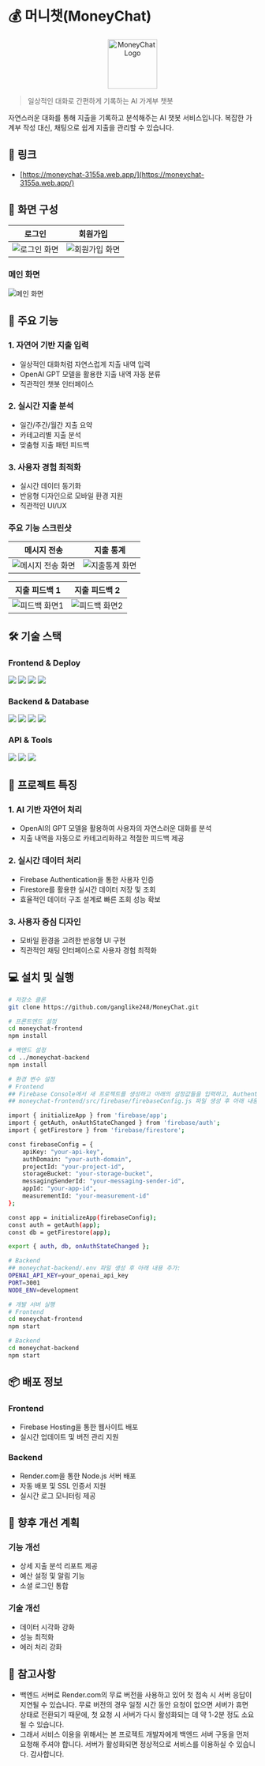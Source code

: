 # 💰 머니챗(MoneyChat) 

<div align="center">
  <img src="./moneychat-frontend/public/logo.png" width="100" alt="MoneyChat Logo">
</div>

> 일상적인 대화로 간편하게 기록하는 AI 가계부 챗봇

자연스러운 대화를 통해 지출을 기록하고 분석해주는 AI 챗봇 서비스입니다. 복잡한 가계부 작성 대신, 채팅으로 쉽게 지출을 관리할 수 있습니다.

## 🔗 링크
- [https://moneychat-3155a.web.app/](https://moneychat-3155a.web.app/)

## 💫 화면 구성

| 로그인 | 회원가입 |
|:---:|:---:|
|![로그인 화면](./images/로그인.png)|![회원가입 화면](./images/회원가입.png)|

### 메인 화면
![메인 화면](./images/기본페이지.png)

## 📌 주요 기능

### 1. 자연어 기반 지출 입력
- 일상적인 대화처럼 자연스럽게 지출 내역 입력
- OpenAI GPT 모델을 활용한 지출 내역 자동 분류
- 직관적인 챗봇 인터페이스

### 2. 실시간 지출 분석
- 일간/주간/월간 지출 요약
- 카테고리별 지출 분석
- 맞춤형 지출 패턴 피드백

### 3. 사용자 경험 최적화
- 실시간 데이터 동기화
- 반응형 디자인으로 모바일 환경 지원
- 직관적인 UI/UX

### 주요 기능 스크린샷

| 메시지 전송 | 지출 통계 |
|:---:|:---:|
|![메시지 전송 화면](./images/메시지전송.png)|![지출통계 화면](./images/지출통계.png)|

| 지출 피드백 1 | 지출 피드백 2 |
|:---:|:---:|
|![피드백 화면1](./images/피드백1.png)|![피드백 화면2](./images/피드백2.png)|

## 🛠 기술 스택

### Frontend & Deploy
<div>
  <img src="https://img.shields.io/badge/React-61DAFB?style=flat&logo=React&logoColor=white"/>
  <img src="https://img.shields.io/badge/React Router-CA4245?style=flat&logo=React Router&logoColor=white"/>
  <img src="https://img.shields.io/badge/CSS3-1572B6?style=flat&logo=CSS3&logoColor=white"/>
  <img src="https://img.shields.io/badge/Firebase Hosting-FFCA28?style=flat&logo=Firebase&logoColor=black"/>
</div>

### Backend & Database
<div>
  <img src="https://img.shields.io/badge/Node.js-339933?style=flat&logo=Node.js&logoColor=white"/>
  <img src="https://img.shields.io/badge/Express-000000?style=flat&logo=Express&logoColor=white"/>
  <img src="https://img.shields.io/badge/Firebase-FFCA28?style=flat&logo=Firebase&logoColor=black"/>
  <img src="https://img.shields.io/badge/Render-46E3B7?style=flat&logo=Render&logoColor=white"/>
</div>

### API & Tools
<div>
  <img src="https://img.shields.io/badge/OpenAI-412991?style=flat&logo=OpenAI&logoColor=white"/>
  <img src="https://img.shields.io/badge/NPM-CB3837?style=flat&logo=NPM&logoColor=white"/>
  <img src="https://img.shields.io/badge/Git-F05032?style=flat&logo=Git&logoColor=white"/>
</div>

## 🌟 프로젝트 특징

### 1. AI 기반 자연어 처리
- OpenAI의 GPT 모델을 활용하여 사용자의 자연스러운 대화를 분석
- 지출 내역을 자동으로 카테고리화하고 적절한 피드백 제공

### 2. 실시간 데이터 처리
- Firebase Authentication을 통한 사용자 인증
- Firestore를 활용한 실시간 데이터 저장 및 조회
- 효율적인 데이터 구조 설계로 빠른 조회 성능 확보

### 3. 사용자 중심 디자인
- 모바일 환경을 고려한 반응형 UI 구현
- 직관적인 채팅 인터페이스로 사용자 경험 최적화

## 💻 설치 및 실행

```bash
# 저장소 클론
git clone https://github.com/ganglike248/MoneyChat.git

# 프론트엔드 설정
cd moneychat-frontend
npm install

# 백엔드 설정
cd ../moneychat-backend
npm install

# 환경 변수 설정
# Frontend 
## Firebase Console에서 새 프로젝트를 생성하고 아래의 설정값들을 입력하고, Authentication를 설정해주세요.
## moneychat-frontend/src/firebase/firebaseConfig.js 파일 생성 후 아래 내용 추가:

import { initializeApp } from 'firebase/app';
import { getAuth, onAuthStateChanged } from 'firebase/auth';
import { getFirestore } from 'firebase/firestore';

const firebaseConfig = {
    apiKey: "your-api-key",
    authDomain: "your-auth-domain",
    projectId: "your-project-id",
    storageBucket: "your-storage-bucket",
    messagingSenderId: "your-messaging-sender-id",
    appId: "your-app-id",
    measurementId: "your-measurement-id"
};

const app = initializeApp(firebaseConfig);
const auth = getAuth(app);
const db = getFirestore(app);

export { auth, db, onAuthStateChanged };

# Backend
## moneychat-backend/.env 파일 생성 후 아래 내용 추가:
OPENAI_API_KEY=your_openai_api_key
PORT=3001
NODE_ENV=development

# 개발 서버 실행
# Frontend
cd moneychat-frontend
npm start

# Backend
cd moneychat-backend
npm start
```

## 📦 배포 정보

### Frontend

- Firebase Hosting을 통한 웹사이트 배포
- 실시간 업데이트 및 버전 관리 지원

### Backend

- Render.com을 통한 Node.js 서버 배포
- 자동 배포 및 SSL 인증서 지원
- 실시간 로그 모니터링 제공

## 📝 향후 개선 계획

### 기능 개선

- 상세 지출 분석 리포트 제공
- 예산 설정 및 알림 기능
- 소셜 로그인 통합


### 기술 개선

- 데이터 시각화 강화
- 성능 최적화
- 에러 처리 강화


## 📌 참고사항

- 백엔드 서버로 Render.com의 무료 버전을 사용하고 있어 첫 접속 시 서버 응답이 지연될 수 있습니다. 무료 버전의 경우 일정 시간 동안 요청이 없으면 서버가 휴면 상태로 전환되기 때문에, 첫 요청 시 서버가 다시 활성화되는 데 약 1-2분 정도 소요될 수 있습니다.
- 그래서 서비스 이용을 위해서는 본 프로젝트 개발자에게 백엔드 서버 구동을 먼저 요청해 주셔야 합니다. 서버가 활성화되면 정상적으로 서비스를 이용하실 수 있습니다. 감사합니다.